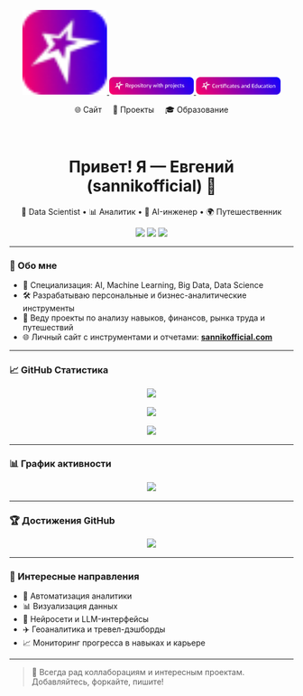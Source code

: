 <p align="center">
  <a href="https://sannikofficial.com/experience/">
    <img src="https://github.com/sannikofficial/sannikofficial/blob/main/site_icon.png" width="150" />
  </a>
  <a href="https://github.com/sannikofficial/Portfolio-of-projects">
    <img src="https://github.com/sannikofficial/sannikofficial/blob/main/repository_with_projects_button.png" width="150" />
  </a>
  <a href="https://github.com/sannikofficial/Certificates-and-Education">
    <img src="https://github.com/sannikofficial/sannikofficial/blob/main/certificates_and_education_icon.png" width="150" />
  </a>
</p>

<p align="center">
  🌐 Сайт &nbsp;&nbsp;&nbsp;&nbsp;📁 Проекты &nbsp;&nbsp;&nbsp;&nbsp;🎓 Образование
</p>

<br/>

<h1 align="center">Привет! Я — Евгений (sannikofficial) 👋</h1>

<p align="center">
  🔬 Data Scientist • 📊 Аналитик • 🤖 AI-инженер • 🌍 Путешественник
</p>

<p align="center">
  <img src="https://img.shields.io/github/followers/sannikofficial?label=Подписчики&style=social" />
  <img src="https://img.shields.io/github/stars/sannikofficial?style=social" />
  <img src="https://img.shields.io/badge/Репозиториев-20-blue" />
</p>

---

### 🚀 Обо мне

- 🧠 Специализация: AI, Machine Learning, Big Data, Data Science  
- 🛠 Разрабатываю персональные и бизнес-аналитические инструменты  
- 🧾 Веду проекты по анализу навыков, финансов, рынка труда и путешествий  
- 🌐 Личный сайт с инструментами и отчетами: **[sannikofficial.com](https://sannikofficial.com)**

---

### 📈 GitHub Статистика

<p align="center">
  <img src="https://github-readme-stats.vercel.app/api?username=sannikofficial&show_icons=true&theme=tokyonight" />
</p>

<p align="center">
  <img src="https://github-readme-stats.vercel.app/api/top-langs/?username=sannikofficial&layout=compact&theme=tokyonight" />
</p>

<p align="center">
  <img src="https://github-readme-streak-stats.herokuapp.com/?user=sannikofficial&theme=tokyonight" />
</p>

---

### 📊 График активности

<p align="center">
  <img src="https://github-readme-activity-graph.cyclic.app/graph?username=sannikofficial&theme=tokyo-night" />
</p>

---

### 🏆 Достижения GitHub

<p align="center">
  <img src="https://github-profile-trophy.vercel.app/?username=sannikofficial&theme=algolia&no-bg=true" />
</p>

---

### 📍 Интересные направления

- 📡 Автоматизация аналитики  
- 📊 Визуализация данных  
- 💬 Нейросети и LLM-интерфейсы  
- ✈️ Геоаналитика и тревел-дэшборды  
- 📈 Мониторинг прогресса в навыках и карьере  

---

> 🔗 Всегда рад коллаборациям и интересным проектам. Добавляйтесь, форкайте, пишите!
